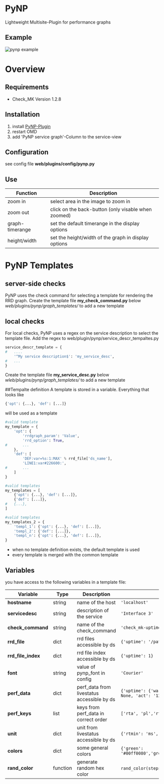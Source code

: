 # PyNP
Lightweight Multisite-Plugin for performance graphs

## Example
![pynp example](https://cloud.githubusercontent.com/assets/1681330/8819262/fcd5afb2-304a-11e5-81bb-9581c32a1750.png)

# Overview

## Requirements
- Check_MK Version 1.2.8

## Installation

1. install [PyNP-Plugin](https://mathias-kettner.de/check_mk_exchange_download.php?HTML=&file=PyNP-0.8.mkp "Check_MK Exchange")
2. restart OMD
3. add 'PyNP service graph'-Column to the service-view

## Configuration
see config file **web/plugins/config/pynp.py**

## Use

| Function        | Description                                          |
| ----------------| ---------------------------------------------------- |
| zoom in         | select area in the image to zoom in                  |
| zoom out        | click on the back-button (only visable when zoomed)  |
| graph-timerange | set the default timerange in the display options     |
| height/width    | set the height/width of the graph in display options |


# PyNP Templates
## server-side checks
PyNP uses the check command for selecting a template for rendering the RRD graph. 
Create the template file **my_check_command.py** below *web/plugins/pynp/graph_templates/* to add a new template

## local checks
For local checks, PyNP uses a regex on the service description to select the template file.
Add the regex to web/plugin/pynp/service_descr_tempaltes.py
```python
service_descr_template = {
#   ....
    '^My service description$': 'my_service_desc',
#   ...
}
```
Create the template file **my_service_desc.py** below *wleb/plugins/pynp/graph_templates/* to add a new template

##Tempalte definition
A template is stored in a variable.
Everything that looks like 
```python
{'opt': {...}, 'def': [...]}
```
will be used as a template
```python
#valid template
my_template = {
    'opt': {
        'rrdgraph_param': 'Value',
        'rrd_option': True,
#       ...
    },
    'def': [
        'DEF:var=%s:1:MAX' % rrd_file['ds_name'],
        'LINE1:var#226600:',
#       ...
    ]
}

#valid templates
my_templates = [
    {'opt': {...}, 'def': [...]},
    {'def': [...]},
#   {...},
]

#valid templates
my_templates_2 = {
    'templ_1': {'opt': {...}, 'def': [...]},
    'templ_2': {'def': [...]},
    'templ_n': {'opt': {...}, 'def': [...]},
}
```

- when no template definition exists, the default template is used
- every template is merged with the common template

## Variables
you have access to the following variables in a template file:

| Variable | Type | Description | Example |
|----------|------|-------------|---------|
| **hostname** | string | name of the host | `'localhost'` |
| **servicedesc** | string | description of the service | `'Interface 3'` |
| **check_command** | string | name of the check_command | `'check_mk-uptime'` |
| **rrd_file** | dict | rrd files accessible by ds | `{'uptime': '/path/to/rrds/localhost/UPTIME_uptime.rrd'}` |
| **rrd_file_index** | dict | rrd file index accessible by ds | `{'uptime': 1}` |
| **font** | string | value of pynp_font in config | `'Courier'` |
| **perf_data** | dict | perf_data from livestatus accessible by ds | `{'uptime': {'warn': None, 'crit': None, 'max': None, 'min': None, 'act': '12019013'}}` |
| **perf_keys** | list | keys from perf_data in correct order | `['rta', 'pl','rtmax', 'rtmin']` |
| **unit** | dict | unit from livestatus accessible by ds | `{'rtmin': 'ms', 'rta': 'ms', 'rtmax': 'ms', 'pl': '%'}` |
| **colors** | dict | some general colors | `{'green': '#00ff0080','green_line':'#00ff00','oragen':'#ff990080',...}` |
| **rand_color** | function | generate random hex color | `rand_color(steps=8, index=None)` => `#7ffff00` |

